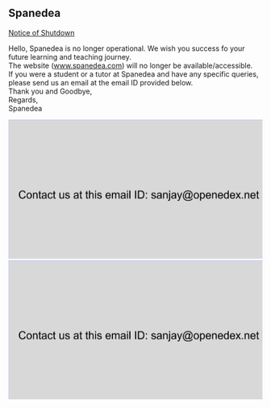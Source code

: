 ## Spanedea

<u>Notice of Shutdown</u>

Hello,
Spanedea is no longer operational. We wish you success fo your future learning and teaching journey.			
The website (www.spanedea.com) will no longer be available/accessible. <br>
If you were a student or a tutor at Spanedea and have any specific queries, please send us an email at the email ID provided below.<br> 
Thank you and Goodbye, <br>
Regards,<br>
Spanedea <br>

<img src="https://github.com/Torukmacto74/spanedea.github.io/blob/master/email-edited.png">
<img src="https://github.com/Torukmacto74/spanedea.github.io/raw/master/email-edited.png">
